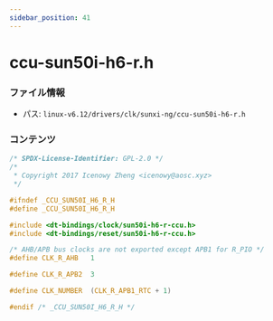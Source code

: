 ```yaml
---
sidebar_position: 41
---
```

# ccu-sun50i-h6-r.h

### ファイル情報

- パス: `linux-v6.12/drivers/clk/sunxi-ng/ccu-sun50i-h6-r.h`

### コンテンツ

```h
/* SPDX-License-Identifier: GPL-2.0 */
/*
 * Copyright 2017 Icenowy Zheng <icenowy@aosc.xyz>
 */

#ifndef _CCU_SUN50I_H6_R_H
#define _CCU_SUN50I_H6_R_H

#include <dt-bindings/clock/sun50i-h6-r-ccu.h>
#include <dt-bindings/reset/sun50i-h6-r-ccu.h>

/* AHB/APB bus clocks are not exported except APB1 for R_PIO */
#define CLK_R_AHB	1

#define CLK_R_APB2	3

#define CLK_NUMBER	(CLK_R_APB1_RTC + 1)

#endif /* _CCU_SUN50I_H6_R_H */

```
